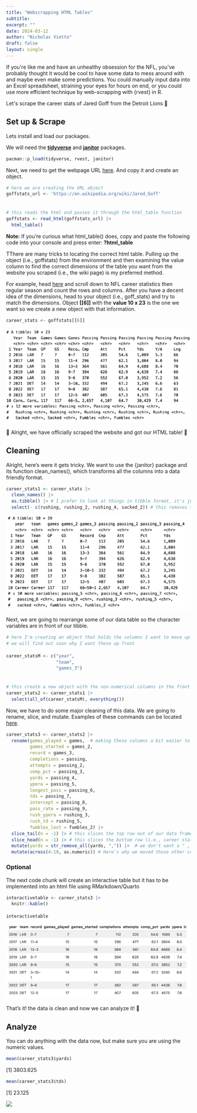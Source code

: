 ```yaml
---
title: "Webscrapping HTML Tables"
subtitle: 
excerpt: ""
date: 2024-03-12
author: "Nicholas Vietto"
draft: false
layout: single
---
```



If you're like me and have an unhealthy obsession for the NFL, you've probably thought it would be cool to have some data to mess around with and maybe even make some predictions. You could manually input data into an Excel spreadsheet, straining your eyes for hours on end, or you could use more efficient technique by web-scrapping with {rvest} in R.


Let's scrape the career stats of Jared Goff from the Detroit Lions 🦁

## Set up & Scrape

Lets install and load our packages.


We will need the [**tidyverse**](https://www.tidyverse.org/) and [**janitor**](https://cran.r-project.org/web/packages/janitor/vignettes/janitor.html) packages. 


```r
pacman::p_load(tidyverse, rvest, janitor)

```


Next, we need to get the webpage URL [here](https://en.wikipedia.org/wiki/Jared_Goff). And copy it and create an object. 


```r
# here we are creating the URL object
goffstats_url <- 'https://en.wikipedia.org/wiki/Jared_Goff'


# this reads the html and passes it through the html_table function
goffstats <- read_html(goffstats_url) |> 
  html_table()

```

**Note:** If you’re curious what html_table() does, copy and paste the following code into your console and press enter: **?html_table** 



TThere are many tricks to locating the correct html table. Pulling up the object (i.e., goffstats) from the environment and then examining the value column to find the correct dimensions of the table you want from the website you scraped (i.e., the wiki page) is my preferred method. 

For example, head [here](https://en.wikipedia.org/wiki/Jared_Goff) and scroll down to NFL career statistics then regular season and count the rows and columns. After you have a decent idea of the dimensions, head to your object (i.e., goff_stats) and try to match the dimensions. Object **[[6]]** with the **value 10 x 23** is the one we want so we create a new object with that information. 

```r
career_stats <- goffstats[[6]]

```

![](tibble.jpg)




🎉 Alright, we have officially scraped the website and got our HTML table! 🎉



## Cleaning

Alright, here’s were it gets tricky. We want to use the {janitor} package and its function clean_names(), which transforms all the columns into a data friendly format.

```r
career_stats1 <- career_stats |>
  clean_names() |> 
  as.tibble() |> # I prefer to look at things in tibble format, it's just a bit nicer
  select(- c(rushing, rushing_2, rushing_4, sacked_2)) # this removes the columns that I don't really find important for the QB position

```



![](tibble2.jpg)

Next, we are going to rearrange some of our data table so the character variables are in front of our tibble.

```r
# here I'm creating an object that holds the columns I want to move up front
# we will find out soon why I want these up front

career_statsM <- c("year",
                   "team", 
                   "games_3")


# this create a new object with the non-numerical columns in the front and everything else after it
career_stats2 <- career_stats1 |> 
  select(all_of(career_statsM), everything())


```


Now, we have to do some major cleaning of this data. We are going to rename, slice, and mutate. Examples of these commands can be located [here](https://raw.githubusercontent.com/rstudio/cheatsheets/main/data-transformation.pdf). 



```r 
career_stats3 <- career_stats2 |>
  rename(games_played = games,  # making these columns a bit easier to understand and work with
         games_started = games_2,
         record = games_3,
         completions = passing,
         attempts = passing_2,
         comp_pct = passing_3,
         yards = passing_4, 
         ypera = passing_5,
         longest_pass = passing_6,
         tds = passing_7,
         intercept = passing_8,
         pass_rate = passing_9,
         rush_ypera = rushing_3,
         rush_td = rushing_5,
         fumbles_lost = fumbles_2) |> 
  slice_tail(n = -1) |> # this slices the top row out of our data frame (i.e., the extra row of column names)
  slice_head(n = -1) |> # this slices the bottom row (i.e., career stats)
  mutate(yards = str_remove_all(yards, ",")) |>  # we don't want a " , " in our variable bc R considers it a string or a character
  mutate(across(4:19, as.numeric)) # Here's why we moved those other columns to the front, so we can easily convert the others to numerics


```

### Optional  

The next code chunk  will create an interactive table but it has to be implemented into an html file using RMarkdown/Quarto

```r
interactivetable <- career_stats3 |> 
  knitr::kable()

interactivetable

```

![](kable.jpg)



That’s it! the data is clean and now we can analyze it! 🏈


## Analyze 

You can do anything with the data now, but make sure you are using the numeric values.

```r
mean(career_stats3$yards)

```
[1] 3803.625

```r 
mean(career_stats3$tds)

```

[1] 23.125



![](https://media.giphy.com/media/ysuapgxHI7hzfxMjU3/giphy.gif)






